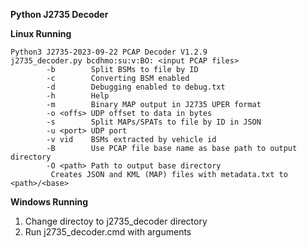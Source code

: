 **Python J2735 Decoder**

**Linux Running**

```text
Python3 J2735-2023-09-22 PCAP Decoder V1.2.9
j2735_decoder.py bcdhmo:su:v:BO: <input PCAP files>
        -b        Split BSMs to file by ID
        -c        Converting BSM enabled
        -d        Debugging enabled to debug.txt
        -h        Help
        -m        Binary MAP output in J2735 UPER format
        -o <offs> UDP offset to data in bytes
        -s        Split MAPs/SPATs to file by ID in JSON
        -u <port> UDP port
        -v vid    BSMs extracted by vehicle id
        -B        Use PCAP file base name as base path to output directory
        -O <path> Path to output base directory
         Creates JSON and KML (MAP) files with metadata.txt to <path>/<base>
```

**Windows Running**
1. Change directoy to j2735_decoder directory
2. Run j2735_decoder.cmd with arguments
